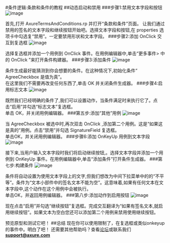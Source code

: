 #条件逻辑:条款和条件的教程
##动态启动和禁用
###步骤1:禁用文本字段和按钮
![image](https://raw.githubusercontent.com/jikexueyuanwiki/axure/master/images/advanced-conditional-logic-terms-and-conditions-tutorial1.png)

首先,打开 AxureTermsAndConditions.rp 并打开“条款和条件”页面。
让我们通过禁用的签名的文本字段和继续按钮开始吧。选择文本字段和按钮,在 properties 选项卡中勾选复“禁用”。一定要禁用形状和文本字段。
###步骤2:添加 OnClick 交互到复选框
![image](https://raw.githubusercontent.com/jikexueyuanwiki/axure/master/images/advanced-conditional-logic-terms-and-conditions-tutorial2.png)

选择复选框并添加一个用例到 OnClick 事件。在用例编辑器中,单击“更多事件> 中的 OnClick ”来打开条件构建器。
###步骤3:添加条件
![image](https://raw.githubusercontent.com/jikexueyuanwiki/axure/master/images/advanced-conditional-logic-terms-and-conditions-tutorial3.png)

条件生成最好能猜测到你会想要的条件。在这种情况下,初始化条件“ AgreeCheckbox 是值为真”。  
在这里我们不需要再改变任何东西了,单击 OK 并关闭条件生成器。
###步骤4:启用标志文本
![image](https://raw.githubusercontent.com/jikexueyuanwiki/axure/master/images/advanced-conditional-logic-terms-and-conditions-tutorial4.png)

既然我们已经明确的条件了,我们可以设置动作，当条件满足时来执行它了。点击“启用”并勾选“标志文本”复选框。  
单击 OK，并关闭用例编辑器。
###第五步:添加“其他”用例
![image](https://raw.githubusercontent.com/jikexueyuanwiki/axure/master/images/advanced-conditional-logic-terms-and-conditions-tutorial5.png)

当 AgreeCheckbox 被选中时,再次双击 OnClick ,添加第二个用例。这是“如果这是真的”用例。点击“禁用”并勾选 SignatureField 复选框。  
单击OK，并关闭用例编辑器。
###步骤6:添加 OnKeyUp 用例到文本字段
![image](https://raw.githubusercontent.com/jikexueyuanwiki/axure/master/images/advanced-conditional-logic-terms-and-conditions-tutorial6.png)

接下来,当用户输入文本字段时我们将启动继续按钮,。选择文本字段并添加一个用例到 OnKeyUp 事件。在用例编辑器中,单击“添加条件”打开条件生成器。
###第七步:构建条件
![image](https://raw.githubusercontent.com/jikexueyuanwiki/axure/master/images/advanced-conditional-logic-terms-and-conditions-tutorial7.png)

条件将自动设置为使用文本字段上的文字,但我们想改为中间下拉菜单中的的“不平等”。条件为“文本小部件中的签名文本不能为空”。这意味着,如果有任何文本在文本字段中,这个动作在这个用例中会被执行。  
单击OK，并返回用例编辑器。
###第八步:添加动作到启用按钮
![image](https://raw.githubusercontent.com/jikexueyuanwiki/axure/master/images/advanced-conditional-logic-terms-and-conditions-tutorial8.png)

现在点击“启用”并勾选“继续按钮”复选框。完成交互翻译为“如果有签名文本,就启用继续按钮”。如果文本为空白您还可以添加第二个用例来禁用使用继续按钮。

预览原型和测试它吧！
##总结
现在你可以使用限制了，在复选框或类似onkeyup的事件中。明白了吧！
还需要其他帮助吗？查看[论坛](http://www.axure.com/c/forum.php)或联系我们 **support@axure.com**
